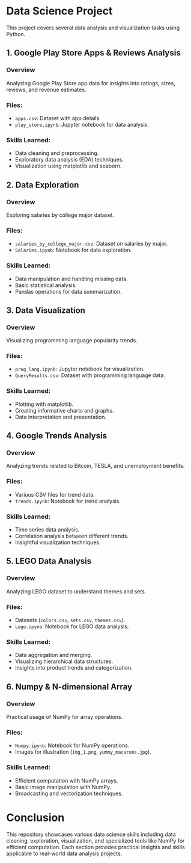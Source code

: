 # Data Science Project

This project covers several data analysis and visualization tasks using Python.

## 1. Google Play Store Apps & Reviews Analysis

### Overview
Analyzing Google Play Store app data for insights into ratings, sizes, reviews, and revenue estimates.

### Files:
- `apps.csv`: Dataset with app details.
- `play_store.ipynb`: Jupyter notebook for data analysis.

### Skills Learned:
- Data cleaning and preprocessing.
- Exploratory data analysis (EDA) techniques.
- Visualization using matplotlib and seaborn.

## 2. Data Exploration

### Overview
Exploring salaries by college major dataset.

### Files:
- `salaries_by_college_major.csv`: Dataset on salaries by major.
- `Salaries.ipynb`: Notebook for data exploration.

### Skills Learned:
- Data manipulation and handling missing data.
- Basic statistical analysis.
- Pandas operations for data summarization.

## 3. Data Visualization

### Overview
Visualizing programming language popularity trends.

### Files:
- `prog_lang.ipynb`: Jupyter notebook for visualization.
- `QueryResults.csv`: Dataset with programming language data.

### Skills Learned:
- Plotting with matplotlib.
- Creating informative charts and graphs.
- Data interpretation and presentation.

## 4. Google Trends Analysis

### Overview
Analyzing trends related to Bitcoin, TESLA, and unemployment benefits.

### Files:
- Various CSV files for trend data.
- `trends.ipynb`: Notebook for trend analysis.

### Skills Learned:
- Time series data analysis.
- Correlation analysis between different trends.
- Insightful visualization techniques.

## 5. LEGO Data Analysis

### Overview
Analyzing LEGO dataset to understand themes and sets.

### Files:
- Datasets (`colors.csv`, `sets.csv`, `themes.csv`).
- `Lego.ipynb`: Notebook for LEGO data analysis.

### Skills Learned:
- Data aggregation and merging.
- Visualizing hierarchical data structures.
- Insights into product trends and categorization.

## 6. Numpy & N-dimensional Array

### Overview
Practical usage of NumPy for array operations.

### Files:
- `Numpy.ipynb`: Notebook for NumPy operations.
- Images for illustration (`img_1.png`, `yummy_macarons.jpg`).

### Skills Learned:
- Efficient computation with NumPy arrays.
- Basic image manipulation with NumPy.
- Broadcasting and vectorization techniques.

# Conclusion
This repository showcases various data science skills including data cleaning, exploration, visualization, and specialized tools like NumPy for efficient computation. Each section provides practical insights and skills applicable to real-world data analysis projects.

